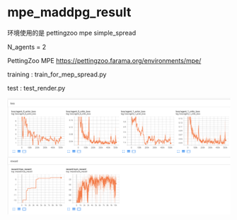 # mpe_maddpg_result

环境使用的是 pettingzoo mpe simple_spread

N_agents = 2

PettingZoo MPE https://pettingzoo.farama.org/environments/mpe/

training : train_for_mep_spread.py

test : test_render.py

![result](tensorboard_log_data.png)
